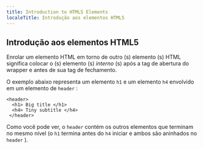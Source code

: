 ```yaml
---
title: Introduction to HTML5 Elements
localeTitle: Introdução aos elementos HTML5
---
```

## Introdução aos elementos HTML5

Enrolar um elemento HTML em torno de outro (s) elemento (s) HTML significa colocar o (s) elemento (s) _interno_ (s) após a tag de abertura do wrapper e antes de sua tag de fechamento.  

O exemplo abaixo representa um elemento `h1` e um elemento `h4` envolvido em um elemento de `header` :
```
<header> 
  <h1> Big title </h1> 
  <h4> Tiny subtitle </h4> 
 </header> 
```

Como você pode ver, o `header` contém os outros elementos que terminam no mesmo nível (o `h1` termina antes do `h4` iniciar e ambos são aninhados no `header` ).